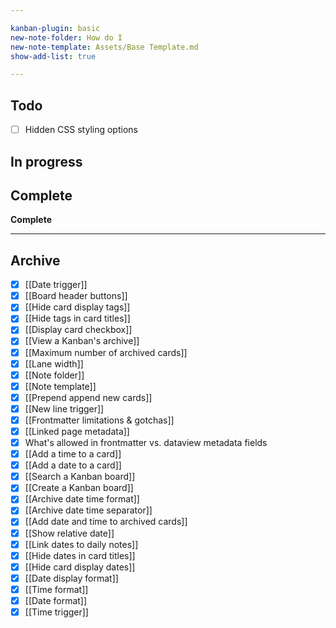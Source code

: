 ```yaml
---

kanban-plugin: basic
new-note-folder: How do I
new-note-template: Assets/Base Template.md
show-add-list: true

---
```


## Todo

- [ ] Hidden CSS styling options


## In progress



## Complete

**Complete**


***

## Archive

- [x] [[Date trigger]]
- [x] [[Board header buttons]]
- [x] [[Hide card display tags]]
- [x] [[Hide tags in card titles]]
- [x] [[Display card checkbox]]
- [x] [[View a Kanban's archive]]
- [x] [[Maximum number of archived cards]]
- [x] [[Lane width]]
- [x] [[Note folder]]
- [x] [[Note template]]
- [x] [[Prepend append new cards]]
- [x] [[New line trigger]]
- [x] [[Frontmatter limitations & gotchas]]
- [x] [[Linked page metadata]]
- [x] What's allowed in frontmatter vs. dataview metadata fields
- [x] [[Add a time to a card]]
- [x] [[Add a date to a card]]
- [x] [[Search a Kanban board]]
- [x] [[Create a Kanban board]]
- [x] [[Archive date time format]]
- [x] [[Archive date time separator]]
- [x] [[Add date and time to archived cards]]
- [x] [[Show relative date]]
- [x] [[Link dates to daily notes]]
- [x] [[Hide dates in card titles]]
- [x] [[Hide card display dates]]
- [x] [[Date display format]]
- [x] [[Time format]]
- [x] [[Date format]]
- [x] [[Time trigger]]